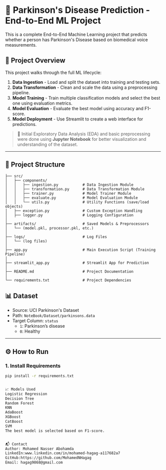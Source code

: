 # 🧠 Parkinson's Disease Prediction - End-to-End ML Project

This is a complete End-to-End Machine Learning project that predicts whether a person has Parkinson's Disease based on biomedical voice measurements.

## 🚀 Project Overview

This project walks through the full ML lifecycle:

1. **Data Ingestion** - Load and split the dataset into training and testing sets.
2. **Data Transformation** - Clean and scale the data using a preprocessing pipeline.
3. **Model Training** - Train multiple classification models and select the best one using evaluation metrics.
4. **Model Evaluation** - Evaluate the best model using accuracy and F1-score.
5. **Model Deployment** - Use Streamlit to create a web interface for predictions.

> 📝 Initial Exploratory Data Analysis (EDA) and basic preprocessing were done using **Jupyter Notebook** for better visualization and understanding of the dataset.


---

## 📁 Project Structure
```
├── src/
│   ├── components/
│   │   ├── ingestion.py           # Data Ingestion Module
│   │   ├── transformation.py      # Data Transformation Module 
│   │   ├── trainer.py             # Model Trainer Module
│   │   ├── evaluate.py            # Model Evaluation Module
│   │   └── utils.py               # Utility Functions (save/load objects)
│   ├── exception.py               # Custom Exception Handling
│   ├── logger.py                  # Logging Configuration
│
├── artifacts/                     # Saved Models & Preprocessors
│   └── (model.pkl, processor.pkl, etc.)
│
├── logs/                          # Log Files
│   └── (log files)
│
├── app.py                         # Main Execution Script (Training Pipeline)
│
├── streamlit_app.py               # Streamlit App for Prediction
│
├── README.md                      # Project Documentation
│
└── requirements.txt               # Project Dependencies 

```

## 📊 Dataset

- Source: UCI Parkinson's Dataset
- Path: `NoteBook/Dataset/parkinsons.data`
- Target Column: `status`  
  - `1`: Parkinson’s disease  
  - `0`: Healthy

---

## ⚙️ How to Run

### 1. Install Requirements

```bash
pip install -r requirements.txt


📈 Models Used
Logistic Regression
Decision Tree
Random Forest
KNN
AdaBoost
XGBoost
CatBoost
SVM
The best model is selected based on F1-score.


📬 Contact
Author: Mohamed Nasser Abohamda
LinkedIn:www.linkedin.com/in/mohamed-hagag-a117682a7
GitHub:https://github.com/MohamedNHagag
Email: hagag9868@gmail.com

